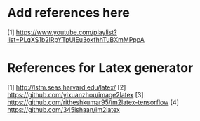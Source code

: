 # Add references here

[1] https://www.youtube.com/playlist?list=PLqXS1b2lRpYTpUIEu3oxfhhTuBXmMPppA

# References for Latex generator

[1] http://lstm.seas.harvard.edu/latex/
[2] https://github.com/yixuanzhou/image2latex
[3] https://github.com/ritheshkumar95/im2latex-tensorflow
[4] https://github.com/345ishaan/im2latex